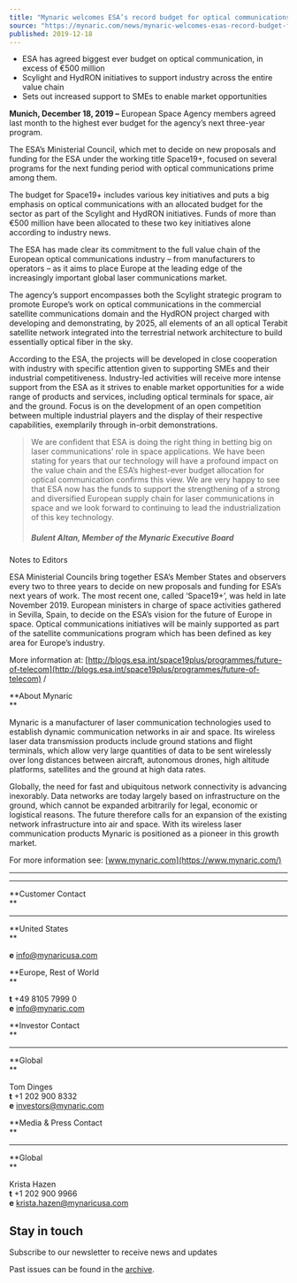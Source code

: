 ```yaml
---
title: "Mynaric welcomes ESA’s record budget for optical communications and initiatives to strengthen European supply chain"
source: "https://mynaric.com/news/mynaric-welcomes-esas-record-budget-for-optical-communications-and-initiatives-to-strengthen-european-supply-chain/"
published: 2019-12-18
---
```

- ESA has agreed biggest ever budget on optical communication, in excess of €500 million
- Scylight and HydRON initiatives to support industry across the entire value chain
- Sets out increased support to SMEs to enable market opportunities

**Munich, December 18, 2019 –** European Space Agency members agreed last month to the highest ever budget for the agency’s next three-year program.

The ESA’s Ministerial Council, which met to decide on new proposals and funding for the ESA under the working title Space19+, focused on several programs for the next funding period with optical communications prime among them.

The budget for Space19+ includes various key initiatives and puts a big emphasis on optical communications with an allocated budget for the sector as part of the Scylight and HydRON initiatives. Funds of more than €500 million have been allocated to these two key initiatives alone according to industry news.

The ESA has made clear its commitment to the full value chain of the European optical communications industry – from manufacturers to operators – as it aims to place Europe at the leading edge of the increasingly important global laser communications market.

The agency’s support encompasses both the Scylight strategic program to promote Europe’s work on optical communications in the commercial satellite communications domain and the HydRON project charged with developing and demonstrating, by 2025, all elements of an all optical Terabit satellite network integrated into the terrestrial network architecture to build essentially optical fiber in the sky.

According to the ESA, the projects will be developed in close cooperation with industry with specific attention given to supporting SMEs and their industrial competitiveness. Industry-led activities will receive more intense support from the ESA as it strives to enable market opportunities for a wide range of products and services, including optical terminals for space, air and the ground. Focus is on the development of an open competition between multiple industrial players and the display of their respective capabilities, exemplarily through in-orbit demonstrations.

> We are confident that ESA is doing the right thing in betting big on laser communications’ role in space applications. We have been stating for years that our technology will have a profound impact on the value chain and the ESA’s highest-ever budget allocation for optical communication confirms this view. We are very happy to see that ESA now has the funds to support the strengthening of a strong and diversified European supply chain for laser communications in space and we look forward to continuing to lead the industrialization of this key technology.
> 
> ##### Bulent Altan, Member of the Mynaric Executive Board

Notes to Editors

ESA Ministerial Councils bring together ESA’s Member States and observers every two to three years to decide on new proposals and funding for ESA’s next years of work. The most recent one, called ‘Space19+’, was held in late November 2019. European ministers in charge of space activities gathered in Sevilla, Spain, to decide on the ESA’s vision for the future of Europe in space. Optical communications initiatives will be mainly supported as part of the satellite communications program which has been defined as key area for Europe’s industry.

More information at: [http://blogs.esa.int/space19plus/programmes/future-of-telecom](http://blogs.esa.int/space19plus/programmes/future-of-telecom) /

**About Mynaric  
**

Mynaric is a manufacturer of laser communication technologies used to establish dynamic communication networks in air and space. Its wireless laser data transmission products include ground stations and flight terminals, which allow very large quantities of data to be sent wirelessly over long distances between aircraft, autonomous drones, high altitude platforms, satellites and the ground at high data rates.

Globally, the need for fast and ubiquitous network connectivity is advancing inexorably. Data networks are today largely based on infrastructure on the ground, which cannot be expanded arbitrarily for legal, economic or logistical reasons. The future therefore calls for an expansion of the existing network infrastructure into air and space. With its wireless laser communication products Mynaric is positioned as a pioneer in this growth market.

For more information see: [www.mynaric.com](https://www.mynaric.com/)

---

---

**Customer Contact  
**

---

**United States  
**

**e** [info@mynaricusa.com](https://mynaric.com/news/mynaric-welcomes-esas-record-budget-for-optical-communications-and-initiatives-to-strengthen-european-supply-chain/)

**Europe, Rest of World  
**

**t** +49 8105 7999 0  
**e** [info@mynaric.com](https://mynaric.com/news/mynaric-welcomes-esas-record-budget-for-optical-communications-and-initiatives-to-strengthen-european-supply-chain/)

**Investor Contact  
**

---

**Global  
**

Tom Dinges  
**t** +1 202 900 8332  
**e** [investors@mynaric.com](https://mynaric.com/news/mynaric-welcomes-esas-record-budget-for-optical-communications-and-initiatives-to-strengthen-european-supply-chain/)

**Media & Press Contact  
**

---

**Global  
**

Krista Hazen  
**t** +1 202 900 9966  
**e** [krista.hazen@mynaricusa.com](https://mynaric.com/news/mynaric-welcomes-esas-record-budget-for-optical-communications-and-initiatives-to-strengthen-european-supply-chain/)

## Stay in touch

Subscribe to our newsletter to receive news and updates

Past issues can be found in the [archive](https://us17.campaign-archive.com/home/?u=7b919ac48d490499a79acff9f&id=aaebe0d6df).